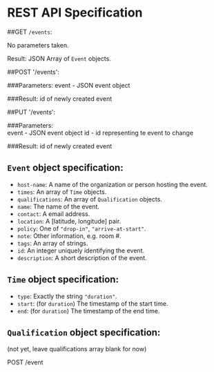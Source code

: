# REST API Specification

##GET `/events`:

No parameters taken.

Result: JSON Array of `Event` objects.

##POST '/events':

###Parameters: 
event - JSON event object

###Result: 
id of newly created event

##PUT '/events':

###Parameters:  
event - JSON event object 
id - id representing te event to change

###Result:
id of newly created event

## `Event` object specification:
 * `host-name`: A name of the organization or person hosting the event.
 * `times`: An array of `Time` objects.
 * `qualifications`: An array of `Qualification` objects.
 * `name`: The name of the event.
 * `contact`: A email address.
 * `location`: A [latitude, longitude] pair.
 * `policy`: One of `"drop-in"`, `"arrive-at-start"`.
 * `note`: Other information, e.g. room #.
 * `tags`: An array of strings.
 * `id`: An integer uniquely identifying the event.
 * `description`: A short description of the event.

## `Time` object specification:
 * `type`: Exactly the string `"duration"`.
 * `start`: (for `duration`) The timestamp of the start time.
 * `end`: (for `duration`) The timestamp of the end time.

## `Qualification` object specification:
(not yet, leave qualifications array blank for now)

POST /event
